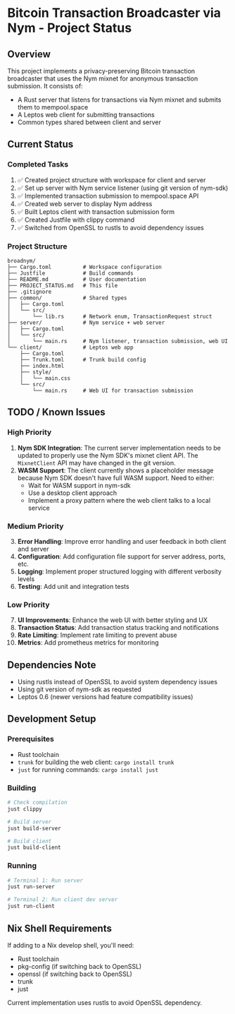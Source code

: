 # Bitcoin Transaction Broadcaster via Nym - Project Status

## Overview
This project implements a privacy-preserving Bitcoin transaction broadcaster that uses the Nym mixnet for anonymous transaction submission. It consists of:
- A Rust server that listens for transactions via Nym mixnet and submits them to mempool.space
- A Leptos web client for submitting transactions
- Common types shared between client and server

## Current Status

### Completed Tasks
1. ✅ Created project structure with workspace for client and server
2. ✅ Set up server with Nym service listener (using git version of nym-sdk)
3. ✅ Implemented transaction submission to mempool.space API
4. ✅ Created web server to display Nym address
5. ✅ Built Leptos client with transaction submission form
6. ✅ Created Justfile with clippy command
7. ✅ Switched from OpenSSL to rustls to avoid dependency issues

### Project Structure
```
broadnym/
├── Cargo.toml          # Workspace configuration
├── Justfile            # Build commands
├── README.md           # User documentation
├── PROJECT_STATUS.md   # This file
├── .gitignore
├── common/             # Shared types
│   ├── Cargo.toml
│   └── src/
│       └── lib.rs      # Network enum, TransactionRequest struct
├── server/             # Nym service + web server
│   ├── Cargo.toml
│   └── src/
│       └── main.rs     # Nym listener, transaction submission, web UI
└── client/             # Leptos web app
    ├── Cargo.toml
    ├── Trunk.toml      # Trunk build config
    ├── index.html
    ├── style/
    │   └── main.css
    └── src/
        └── main.rs     # Web UI for transaction submission
```

## TODO / Known Issues

### High Priority
1. **Nym SDK Integration**: The current server implementation needs to be updated to properly use the Nym SDK's mixnet client API. The `MixnetClient` API may have changed in the git version.
2. **WASM Support**: The client currently shows a placeholder message because Nym SDK doesn't have full WASM support. Need to either:
   - Wait for WASM support in nym-sdk
   - Use a desktop client approach
   - Implement a proxy pattern where the web client talks to a local service

### Medium Priority
3. **Error Handling**: Improve error handling and user feedback in both client and server
4. **Configuration**: Add configuration file support for server address, ports, etc.
5. **Logging**: Implement proper structured logging with different verbosity levels
6. **Testing**: Add unit and integration tests

### Low Priority
7. **UI Improvements**: Enhance the web UI with better styling and UX
8. **Transaction Status**: Add transaction status tracking and notifications
9. **Rate Limiting**: Implement rate limiting to prevent abuse
10. **Metrics**: Add prometheus metrics for monitoring

## Dependencies Note
- Using rustls instead of OpenSSL to avoid system dependency issues
- Using git version of nym-sdk as requested
- Leptos 0.6 (newer versions had feature compatibility issues)

## Development Setup

### Prerequisites
- Rust toolchain
- `trunk` for building the web client: `cargo install trunk`
- `just` for running commands: `cargo install just`

### Building
```bash
# Check compilation
just clippy

# Build server
just build-server

# Build client  
just build-client
```

### Running
```bash
# Terminal 1: Run server
just run-server

# Terminal 2: Run client dev server
just run-client
```

## Nix Shell Requirements
If adding to a Nix develop shell, you'll need:
- Rust toolchain
- pkg-config (if switching back to OpenSSL)
- openssl (if switching back to OpenSSL)
- trunk
- just

Current implementation uses rustls to avoid OpenSSL dependency.